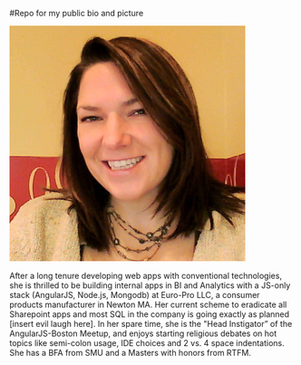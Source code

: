 #Repo for my public bio and picture

![Sharon DiOrio Headshot](diorio_headshot.jpg "Sharon DiOrio")

After a long tenure developing web apps with conventional technologies, she is thrilled to be building internal apps in BI and Analytics with a JS-only stack (AngularJS, Node.js, Mongodb) at Euro-Pro LLC, a consumer products manufacturer in Newton MA. Her current scheme to eradicate all Sharepoint apps and most SQL in the company is going exactly as planned [insert evil laugh here]. In her spare time, she is the "Head Instigator” of the AngularJS-Boston Meetup, and enjoys starting religious debates on hot topics like semi-colon usage, IDE choices and 2 vs. 4 space indentations. She has a BFA from SMU and a Masters with honors from RTFM.

